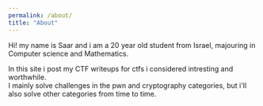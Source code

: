 ```yaml
---
permalink: /about/
title: "About"
---
```


Hi! my name is Saar and i am a 20 year old student from Israel, majouring in Computer science and Mathematics. 

In this site i post my CTF writeups for ctfs i considered intresting and worthwhile.  
I mainly solve challenges in the pwn and cryptography categories, but i'll also solve other categories from time to time.